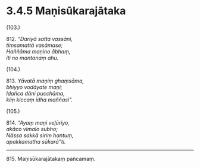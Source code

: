 

# 3.4.5 Maṇisūkarajātaka




(103.)

812\. _“Dariyā satta vassāni,_  
_tiṃsamattā vasāmase;_  
_Haññāma maṇino ābhaṃ,_  
_iti no mantanaṃ ahu._  


(104.)

813\. _Yāvatā maṇiṃ ghaṃsāma,_  
_bhiyyo vodāyate maṇi;_  
_Idañca dāni pucchāma,_  
_kiṃ kiccaṃ idha maññasi”._  


(105.)

814\. _“Ayaṃ maṇi veḷūriyo,_  
_akāco vimalo subho;_  
_Nāssa sakkā siriṃ hantuṃ,_  
_apakkamatha sūkarā”ti._  


---

815\. Maṇisūkarajātakaṃ pañcamaṃ.





